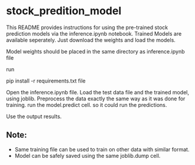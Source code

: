 # stock_predition_model

This README provides instructions for using the pre-trained stock prediction models via the inference.ipynb notebook. Trained Models are available seperately. Just download the weights and load the models.

Model weights should be placed in the same directory as inference.ipynb file

run

pip install -r requirements.txt file

Open the inference.ipynb file.
Load the test data file and the trained model, using joblib.
Preprocess the data exactly the same way as it was done for training.
run the model.predict cell. so it could run the predictions.

Use the output results.

## Note:
- Same training file can be used to train on other data with similar format.
- Model can be safely saved using the same joblib.dump cell.
  
